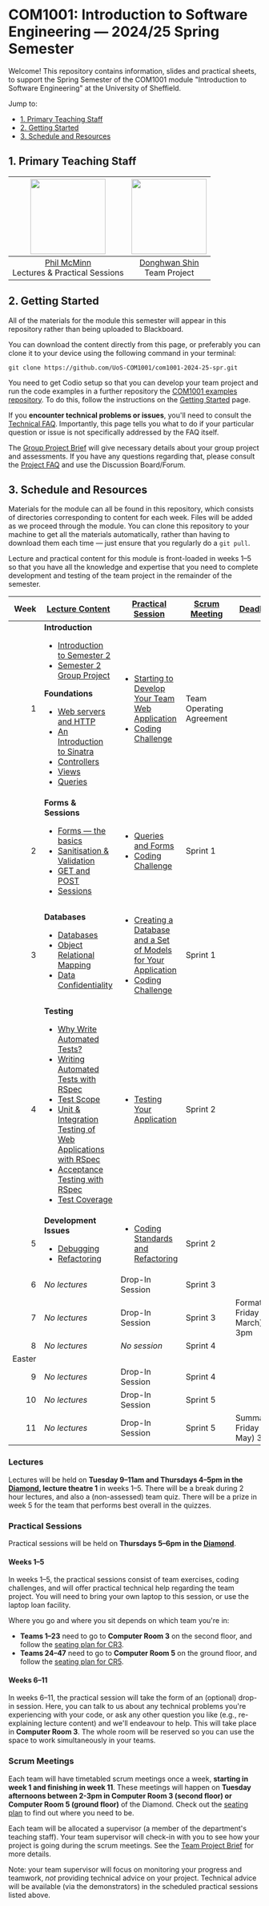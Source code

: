 # COM1001: Introduction to Software Engineering &mdash; 2024/25 Spring Semester

Welcome! This repository contains information, slides and practical sheets, to support the Spring Semester of the COM1001 module "Introduction to Software Engineering" at the University of Sheffield.

Jump to:
* [1. Primary Teaching Staff](#1-primary-teaching-staff)
* [2. Getting Started](#2-getting-started)
* [3. Schedule and Resources](#3-schedule-and-resources)

## 1. Primary Teaching Staff

  |<img src="./misc/phil.jpg" width="150"/> | <img src="./misc/donghwan.jpg" width="150"/>|
  |:----------------------------------------:|:--------------------------------------------:|
  | [Phil McMinn](https://philmcminn.com) <br /> Lectures & Practical Sessions | [Donghwan Shin](https://www.dshin.info) <br /> Team Project |

## 2. Getting Started

All of the materials for the module this semester will appear in this repository rather than being uploaded to Blackboard.

You can download the content directly from this page, or preferably you can clone it to your device using the following command in your terminal:

```console
git clone https://github.com/UoS-COM1001/com1001-2024-25-spr.git
```

You need to get Codio setup so that you can develop your team project and run the code examples in a further repository the [COM1001 examples repository](https://github.com/UoS-COM1001/com1001-examples). To do this, follow the instructions on the [Getting Started](./getting-started.md) page.

If you **encounter technical problems or issues**, you'll need to consult the [Technical FAQ](technical-FAQ.md). Importantly, this page tells you what to do if your particular question or issue is not specifically addressed by the FAQ itself.

The [Group Project Brief](Spring-Project-Brief.md) will give necessary details about your group project and assessments. If you have any questions regarding that, please consult the [Project FAQ](project-FAQ.md) and use the Discussion Board/Forum.

## 3. Schedule and Resources

Materials for the module can all be found in this repository, which consists of directories corresponding to content for each week. Files will be added as we proceed through the module. You can clone this repository to your machine to get all the materials automatically, rather than having to download them each time &mdash; just ensure that you regularly do a `git pull`.

Lecture and practical content for this module is front-loaded in weeks 1&ndash;5 so that you have all the knowledge and expertise that you need to complete development and testing of the team project in the remainder of the semester.

| Week | [Lecture Content](#lectures) | [Practical Session](#practical-sessions) | [Scrum Meeting](#scrum-meetings) | [Deadline](Spring-Project-Brief.md#assessment) |
|-:|-|-|-|-|
|1     | **Introduction**<ul><li>[Introduction to Semester&nbsp;2](slides/0-1-introduction.pdf)</li><li>[Semester 2 Group Project](slides/0-2-group-project.pdf)</li></ul>**Foundations**<ul><li>[Web servers and HTTP](slides/1-1-webservers-and-http.pdf)</li><li>[An Introduction to Sinatra](slides/1-2-sinatra.pdf)</li><li>[Controllers](slides/1-3-controllers.pdf)</li><li>[Views](slides/1-4-views.pdf)</li><li>[Queries](slides/1-5-queries.pdf)</li></ul>| <ul><li>[Starting to Develop Your Team Web Application](practicals/week1.md)</li><li>[Coding Challenge](challenges/week1.md)</li></ul> | Team Operating Agreement | |
|2     | **Forms & Sessions**<ul><li>[Forms &mdash; the basics](slides/2-1-forms.pdf)</li><li>[Sanitisation & Validation](slides/2-2-sanitisation-and-validation.pdf)</li><li>[GET and POST](slides/2-3-forms-get-and-post.pdf)</li><li>[Sessions](slides/2-4-sessions.pdf)</li></ul> | <ul><li>[Queries and Forms](practicals/week2.md)</li><li>[Coding Challenge](challenges/week2.md)</li></ul> | Sprint 1 | |
|3     | **Databases**<ul><li>[Databases](slides/3-1-databases.pdf)</li><li>[Object Relational Mapping](slides/3-2-orm.pdf)</li><li>[Data Confidentiality](slides/3-3-data-confidentiality.pdf)</ul> | <ul><li>[Creating a Database and a Set of Models for Your Application](practicals/week3.md)</li><li>[Coding Challenge](challenges/week3.md)</li></ul> | Sprint 1 | |
|4     | **Testing**<ul><li>[Why Write Automated Tests?](slides/4-1-automated-testing.pdf)</li><li>[Writing Automated Tests with RSpec](slides/4-2-rspec.pdf)</li><li>[Test Scope](slides/4-3-test-scope.pdf)</li><li>[Unit &amp; Integration Testing of Web Applications with RSpec](slides/4-4-unit-integration-rspec.pdf)</li><li>[Acceptance Testing with RSpec](slides/4-5-acceptance-testing-with-rspec.pdf)</li><li>[Test Coverage](slides/4-6-test-coverage.pdf)</li></ul> | <ul><li>[Testing Your Application](practicals/week4.md)</li></ul> | Sprint 2 | |
|5     | **Development Issues**<ul><li>[Debugging](slides/5-1-debugging.pdf)</li><li>[Refactoring](slides/5-2-refactoring.pdf)</li></ul> | <ul><li>[Coding Standards and Refactoring](practicals/week5.md)</li></ul> | Sprint 2 | |
|6     | *No lectures* | Drop-In Session | Sprint 3 | |
|7     | *No lectures* | Drop-In Session | Sprint 3 | Formative <br /> Friday (28 March) 3pm |
|8     | *No lectures* | *No session* | Sprint 4 | |
|Easter|
|9     | *No lectures* | Drop-In Session | Sprint 4 | |
|10    | *No lectures* | Drop-In Session | Sprint 5 | |
|11    | *No lectures* | Drop-In Session | Sprint 5 | Summative <br /> Friday (16 May) 3pm |

### Lectures

Lectures will be held on **Tuesday 9&ndash;11am and Thursdays 4&ndash;5pm in the [Diamond](https://www.sheffield.ac.uk/engineering/diamond-engineering/floor-plans), lecture theatre 1** in weeks 1&ndash;5. There will be a break during 2 hour lectures, and also a (non-assessed) team quiz. There will be a prize in week 5 for the team that performs best overall in the quizzes.

### Practical Sessions

Practical sessions will be held on **Thursdays 5&ndash;6pm in the [Diamond](https://www.sheffield.ac.uk/engineering/diamond-engineering/floor-plans)**.

#### Weeks 1&ndash;5

In weeks 1&ndash;5, the practical sessions consist of team exercises, coding challenges, and will offer practical technical help regarding the team project. You will need to bring your own laptop to this session, or use the laptop loan facility.

Where you go and where you sit depends on which team you're in:
* **Teams 1&ndash;23** need to go to **Computer Room 3** on the second floor, and follow the [seating plan for CR3](misc/cr3-practicals.pdf).
* **Teams 24&ndash;47** need to go to **Computer Room 5** on the ground floor, and follow the [seating plan for CR5](misc/cr5-practicals.pdf).

#### Weeks 6&ndash;11

In weeks 6&ndash;11, the practical session will take the form of an (optional) drop-in session. Here, you can talk to us about any technical problems you're experiencing with your code, or ask any other question you like (e.g., re-explaining lecture content) and we'll endeavour to help. This will take place in **Computer Room 3**. The whole room will be reserved so you can use the space to work simultaneously in your teams.

### Scrum Meetings

Each team will have timetabled scrum meetings once a week, **starting in week 1 and finishing in week 11**. These meetings will happen on **Tuesday afternoons between 2-3pm in Computer Room 3 (second floor) or Computer Room 5 (ground floor)** of the Diamond. Check out the [seating plan](misc/cr3-cr5-scrum-meetings.pdf) to find out where you need to be.

Each team will be allocated a supervisor (a member of the department's teaching staff). Your team supervisor will check-in with you to see how your project is going during the scrum meetings. See the [Team Project Brief](Spring-Project-Brief.md) for more details.

Note: your team supervisor will focus on monitoring your progress and teamwork, *not* providing technical advice on your project. Technical advice will be available (via the demonstrators) in the scheduled practical sessions listed above.
